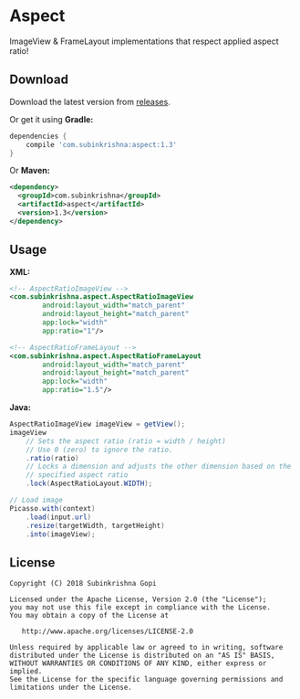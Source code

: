 Aspect
====
ImageView & FrameLayout implementations that respect applied aspect ratio!

## Download

Download the latest version from [releases][1].

Or get it using **Gradle:**

````groovy
dependencies {
    compile 'com.subinkrishna:aspect:1.3'
}
````

Or **Maven:**

````xml
<dependency>
  <groupId>com.subinkrishna</groupId>
  <artifactId>aspect</artifactId>
  <version>1.3</version>
</dependency>
````

## Usage

**XML:**

````xml
<!-- AspectRatioImageView -->
<com.subinkrishna.aspect.AspectRatioImageView
        android:layout_width="match_parent"
        android:layout_height="match_parent"
        app:lock="width"
        app:ratio="1"/>

<!-- AspectRatioFrameLayout -->
<com.subinkrishna.aspect.AspectRatioFrameLayout
        android:layout_width="match_parent"
        android:layout_height="match_parent"
        app:lock="width"
        app:ratio="1.5"/>
````

**Java:**

````java
AspectRatioImageView imageView = getView();
imageView
    // Sets the aspect ratio (ratio = width / height)
    // Use 0 (zero) to ignore the ratio.
    .ratio(ratio)
    // Locks a dimension and adjusts the other dimension based on the
    // specified aspect ratio
    .lock(AspectRatioLayout.WIDTH);

// Load image
Picasso.with(context)
    .load(input.url)
    .resize(targetWidth, targetHeight)
    .into(imageView);
````

## License

    Copyright (C) 2018 Subinkrishna Gopi

    Licensed under the Apache License, Version 2.0 (the "License");
    you may not use this file except in compliance with the License.
    You may obtain a copy of the License at

       http://www.apache.org/licenses/LICENSE-2.0

    Unless required by applicable law or agreed to in writing, software
    distributed under the License is distributed on an "AS IS" BASIS,
    WITHOUT WARRANTIES OR CONDITIONS OF ANY KIND, either express or implied.
    See the License for the specific language governing permissions and
    limitations under the License.

[1]: ../../releases
